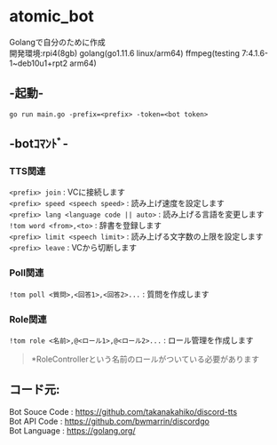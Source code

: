 # atomic_bot
Golangで自分のために作成  
開発環境:rpi4(8gb) golang(go1.11.6 linux/arm64) ffmpeg(testing 7:4.1.6-1~deb10u1+rpt2 arm64)  
  
## -起動-  
```go run main.go -prefix=<prefix> -token=<bot token>```
  
## -botｺﾏﾝﾄﾞ-  
### TTS関連  
`<prefix> join` : VCに接続します  
`<prefix> speed <speech speed>` : 読み上げ速度を設定します  
`<prefix> lang <language code || auto>` : 読み上げる言語を変更します  
`!tom word <from>,<to>` : 辞書を登録します  
`<prefix> limit <speech limit>` : 読み上げる文字数の上限を設定します  
`<prefix> leave` : VCから切断します  
  
### Poll関連  
 `!tom poll <質問>,<回答1>,<回答2>...` : 質問を作成します
  
### Role関連  
`!tom role <名前>,@<ロール1>,@<ロール2>...` : ロール管理を作成します  
> *RoleControllerという名前のロールがついている必要があります

## コード元:  
Bot Souce Code : https://github.com/takanakahiko/discord-tts  
Bot API Code   : https://github.com/bwmarrin/discordgo  
Bot Language   : https://golang.org/  
